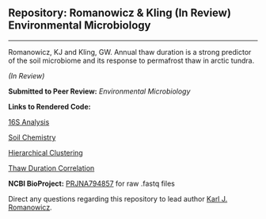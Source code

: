 ## Repository: Romanowicz & Kling (In Review) Environmental Microbiology
____________________________________________________________

Romanowicz, KJ and Kling, GW. Annual thaw duration is a strong predictor of the soil microbiome and its response to permafrost thaw in arctic tundra. 

*(In Review)*

**Submitted to Peer Review:** *Environmental Microbiology*

**Links to Rendered Code:** 

[16S Analysis](https://rpubs.com/kjromano/EnvMicro22_16S_Analysis)

[Soil Chemistry](https://rpubs.com/kjromano/EnvMicro22_SOIL_Analysis)

[Hierarchical Clustering](https://rpubs.com/kjromano/EnvMicro22_CLUSTER_Analysis)

[Thaw Duration Correlation](https://rpubs.com/kjromano/EnvMicro22_CORR_Analysis)

**NCBI BioProject:** [PRJNA794857](https://www.ncbi.nlm.nih.gov/bioproject/?term=PRJNA794857) for raw .fastq files

Direct any questions regarding this repository to lead author [Karl J. Romanowicz](mailto:kjromano@umich.edu).
